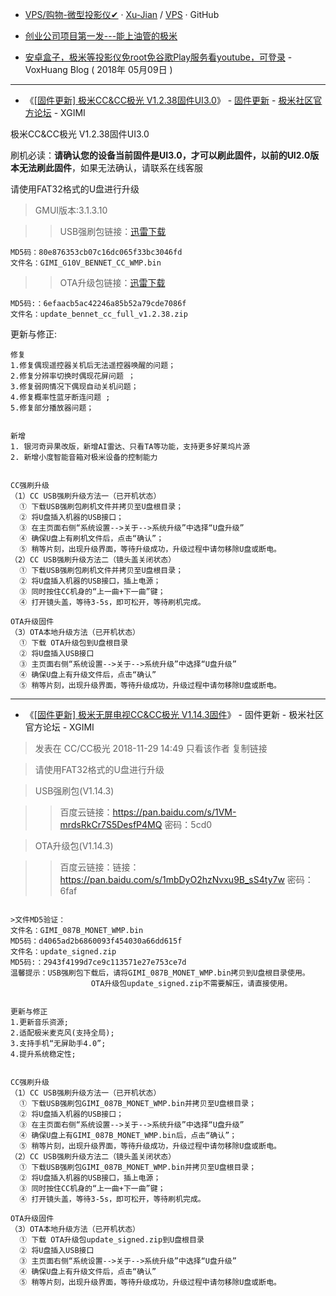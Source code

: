 - [VPS/购物-微型投影仪✔](https://github.com/Xu-Jian/VPS/blob/master/%E8%B4%AD%E7%89%A9-%E5%BE%AE%E5%9E%8B%E6%8A%95%E5%BD%B1%E4%BB%AA%E2%9C%94) · [Xu-Jian](https://github.com/Xu-Jian/) / [VPS](https://github.com/Xu-Jian/VPS) · GitHub

- [创业公司项目第一发---能上油管的极米](https://jiusanzhou.github.io/Frist-Project/)

- [安卓盒子，极米等投影仪免root免谷歌Play服务看youtube，可登录](https://voxhuang.com/document/2018/05/09/SmartYoutube.html) - VoxHuang Blog ( 2018年 05月09日 )


----------------------------------------------------------------------------------------------

- 《[[固件更新] 极米CC&CC极光 V1.2.38固件UI3.0](http://bbs.xgimi.cn/forum.php?mod=viewthread&tid=146397&extra=page%3D1%26filter%3Dtypeid%26typeid%3D253)》 - [固件更新](http://bbs.xgimi.cn/forum.php?mod=forumdisplay&fid=94&filter=typeid&typeid=253) - [极米社区官方论坛](http://bbs.xgimi.cn) - XGIMI

极米CC&CC极光 V1.2.38固件UI3.0

刷机必读：**请确认您的设备当前固件是UI3.0，才可以刷此固件，以前的UI2.0版本无法刷此固件**，如果无法确认，请联系在线客服

请使用FAT32格式的U盘进行升级

> GMUI版本:3.1.3.10

>> USB强刷包链接：[迅雷下载](http://support.xgimi.net/firmware/NewCc/v1.2.38/GIMI_G10V_BENNET_CC_WMP.bin)
```
MD5码：80e876353cb07c16dc065f33bc3046fd
文件名：GIMI_G10V_BENNET_CC_WMP.bin
```

>> OTA升级包链接：[迅雷下载](http://support.xgimi.net/firmware/NewCc/v1.2.38/update_bennet_cc_full_v1.2.38.zip)
```
MD5码:：6efaacb5ac42246a85b52a79cde7086f
文件名：update_bennet_cc_full_v1.2.38.zip
```


更新与修正:
```
修复
1.修复偶现遥控器关机后无法遥控器唤醒的问题；
2.修复分辨率切换时偶现花屏问题 ；
3.修复弱网情况下偶现自动关机问题；
4.修复概率性蓝牙断连问题 ;
5.修复部分播放器问题；


新增
1. 银河奇异果改版，新增AI雷达、只看TA等功能，支持更多好莱坞片源
2. 新增小度智能音箱对极米设备的控制能力


CC强刷升级
（1）CC USB强刷升级方法一（已开机状态）
  ① 下载USB强刷包刷机文件并拷贝至U盘根目录；
  ② 将U盘插入机器的USB接口；
  ③ 在主页面右侧“系统设置-->关于-->系统升级”中选择“U盘升级”
  ④ 确保U盘上有刷机文件后，点击“确认”；
  ⑤ 稍等片刻，出现升级界面，等待升级成功，升级过程中请勿移除U盘或断电。
（2）CC USB强刷升级方法二（镜头盖关闭状态）
  ① 下载USB强刷包刷机文件并拷贝至U盘根目录；
  ② 将U盘插入机器的USB接口，插上电源；
  ③ 同时按住CC机身的“上一曲+下一曲”键；
  ④ 打开镜头盖，等待3-5s，即可松开，等待刷机完成。

OTA升级固件
（3）OTA本地升级方法（已开机状态）
  ① 下载 OTA升级包到U盘根目录
  ② 将U盘插入USB接口
  ③ 主页面右侧“系统设置-->关于-->系统升级”中选择“U盘升级”
  ④ 确保U盘上有升级文件后，点击“确认”
  ⑤ 稍等片刻，出现升级界面，等待升级成功，升级过程中请勿移除U盘或断电。
```

-----------------------------------------------------------------------------------

- 《[[固件更新] 极米无屏电视CC&CC极光 V1.14.3固件](http://bbs.xgimi.cn/forum.php?mod=viewthread&tid=142282&extra=page%3D1%26filter%3Dtypeid%26typeid%3D253)》 - 固件更新 - 极米社区官方论坛 - XGIMI


>发表在 CC/CC极光 2018-11-29 14:49 只看该作者 复制链接 

>请使用FAT32格式的U盘进行升级


>USB强刷包(V1.14.3)

>> 百度云链接：https://pan.baidu.com/s/1VM-mrdsRkCr7S5DesfP4MQ 密码：5cd0


> OTA升级包(V1.14.3) 

>> 百度云链接：链接：https://pan.baidu.com/s/1mbDyO2hzNvxu9B_sS4ty7w 密码：6faf

```

>文件MD5验证：
文件名：GIMI_087B_MONET_WMP.bin
MD5码：d4065ad2b6860093f454030a66dd615f
文件名：update_signed.zip
MD5码:：2943f4199d7ce9c113571e27e753ce7d
温馨提示：USB强刷包下载后，请将GIMI_087B_MONET_WMP.bin拷贝到U盘根目录使用。
                  OTA升级包update_signed.zip不需要解压，请直接使用。


更新与修正
1.更新音乐资源;
2.适配极米麦克风(支持全局);
3.支持手机“无屏助手4.0”;
4.提升系统稳定性;


CC强刷升级
（1）CC USB强刷升级方法一（已开机状态）
  ① 下载USB强刷包GIMI_087B_MONET_WMP.bin并拷贝至U盘根目录；
  ② 将U盘插入机器的USB接口；
  ③ 在主页面右侧“系统设置-->关于-->系统升级”中选择“U盘升级”
  ④ 确保U盘上有GIMI_087B_MONET_WMP.bin后，点击“确认”；
  ⑤ 稍等片刻，出现升级界面，等待升级成功，升级过程中请勿移除U盘或断电。
（2）CC USB强刷升级方法二（镜头盖关闭状态）
  ① 下载USB强刷包GIMI_087B_MONET_WMP.bin并拷贝至U盘根目录；
  ② 将U盘插入机器的USB接口，插上电源；
  ③ 同时按住CC机身的“上一曲+下一曲”键；
  ④ 打开镜头盖，等待3-5s，即可松开，等待刷机完成。

OTA升级固件
（3）OTA本地升级方法（已开机状态）
  ① 下载 OTA升级包update_signed.zip到U盘根目录
  ② 将U盘插入USB接口
  ③ 主页面右侧“系统设置-->关于-->系统升级”中选择“U盘升级”
  ④ 确保U盘上有升级文件后，点击“确认”
  ⑤ 稍等片刻，出现升级界面，等待升级成功，升级过程中请勿移除U盘或断电。
```
